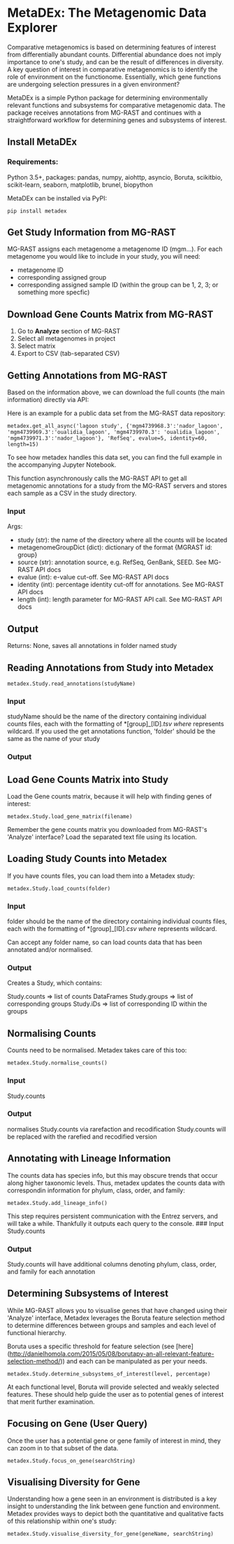 MetaDEx: The Metagenomic Data Explorer
=======


Comparative metagenomics is based on determining features of interest from differentially abundant counts. Differential abundance does not imply importance to one's study, and can be the result of differences in diversity. A key question of interest in comparative metagenomics is to identify the role of environment on the functionome. Essentially, which gene functions are undergoing selection pressures in a given environment?

MetaDEx is a simple Python package for determining environmentally relevant functions and subsystems for comparative metagenomic data. The package receives annotations from MG-RAST and continues with a straightforward workflow for determining genes and subsystems of interest.

Install MetaDEx
----------------
### Requirements:
Python 3.5+, packages: pandas, numpy, aiohttp, asyncio, Boruta, scikitbio, scikit-learn, seaborn, matplotlib, brunel, biopython

MetaDEx can be installed via PyPI:

    pip install metadex



Get Study Information from MG-RAST
----------------------------------

MG-RAST assigns each metagenome a metagenome ID (mgm...). For each
metagenome you would like to include in your study, you will need:
- metagenome ID 
- corresponding assigned group 
- corresponding assigned sample ID (within the group can be 1, 2, 3; or something more specfic)

Download Gene Counts Matrix from MG-RAST
----------------------------------------

1.  Go to **Analyze** section of MG-RAST
2.  Select all metagenomes in project
3.  Select matrix
4.  Export to CSV (tab-separated CSV)

Getting Annotations from MG-RAST
--------------------------------

Based on the information above, we can download the full counts (the
main information) directly via API:

Here is an example for a public data set from the MG-RAST data repository:

    metadex.get_all_async('lagoon study', {'mgm4739968.3':'nador_lagoon', 'mgm4739969.3':'oualidia_lagoon', 'mgm4739970.3': 'oualidia_lagoon', 'mgm4739971.3':'nador_lagoon'}, 'RefSeq', evalue=5, identity=60, length=15) 

To see how metadex handles this data set, you can find the full example in the accompanying Jupyter Notebook.


This function asynchronously calls the MG-RAST API to get all metagenomic annotations for a study from the MG-RAST servers and stores each sample as a CSV in the study directory.

### Input
Args:
- study (str): the name of the directory where all the counts will be located
- metagenomeGroupDict (dict): dictionary of the format {MGRAST id: group}
- source (str): annotation source, e.g. RefSeq, GenBank, SEED. See MG-RAST API docs
- evalue (int): e-value cut-off. See MG-RAST API docs
- identity (int): percentage identity cut-off for annotations. See MG-RAST API docs
- length (int): length parameter for MG-RAST API call. See MG-RAST API docs


Output
------
Returns:
        None, saves all annotations in folder named study


Reading Annotations from Study into Metadex
-------------------------------------------

    metadex.Study.read_annotations(studyName)

### Input

studyName should be the name of the directory containing individual
counts files, each with the formatting of \*\[group\]\_\[ID\]*.tsv
where* represents wildcard. If you used the get annotations function,
'folder' should be the same as the name of your study

### Output

Load Gene Counts Matrix into Study
----------------------------------

Load the Gene counts matrix, because it will help with finding genes of
interest:

    metadex.Study.load_gene_matrix(filename)

Remember the gene counts matrix you downloaded from MG-RAST's 'Analyze'
interface? Load the separated text file using its location.

Loading Study Counts into Metadex
---------------------------------

If you have counts files, you can load them into a Metadex study:

    metadex.Study.load_counts(folder) 

### Input

folder should be the name of the directory containing individual counts
files, each with the formatting of \*\[group\]\_\[ID\]*.csv where*
represents wildcard.

Can accept any folder name, so can load counts data that has been
annotated and/or normalised.

### Output


Creates a Study, which contains:

Study.counts =&gt; list of counts DataFrames Study.groups =&gt; list of
corresponding groups Study.iDs =&gt; list of corresponding ID within the
groups

Normalising Counts
------------------

Counts need to be normalised. Metadex takes care of this too:

    metadex.Study.normalise_counts()

### Input

Study.counts

### Output

normalises Study.counts via rarefaction and recodification Study.counts
will be replaced with the rarefied and recodified version

Annotating with Lineage Information
-----------------------------------

The counts data has species info, but this may obscure trends that occur
along higher taxonomic levels. Thus, metadex updates the counts data
with correspondin information for phylum, class, order, and family:

    metadex.Study.add_lineage_info()

This step requires persistent communication with the Entrez servers, and
will take a while. Thankfully it outputs each query to the console.
\#\#\# Input Study.counts

### Output

Study.counts will have additional columns denoting phylum, class, order,
and family for each annotation

Determining Subsystems of Interest
----------------------------------

While MG-RAST allows you to visualise genes that have changed using
their 'Analyze' interface, Metadex leverages the Boruta feature
selection method to determine differences between groups and samples and
each level of functional hierarchy.

Boruta uses a specific threshold for feature selection (see [here]
(http://danielhomola.com/2015/05/08/borutapy-an-all-relevant-feature-selection-method/)) and each can be manipulated as per your needs.

    metadex.Study.determine_subsystems_of_interest(level, percentage)

At each functional level, Boruta will provide selected and weakly
selected features. These should help guide the user as to potential
genes of interest that merit further examination.

Focusing on Gene (User Query)
-----------------------------

Once the user has a potential gene or gene family of interest in mind,
they can zoom in to that subset of the data.

    metadex.Study.focus_on_gene(searchString) 

Visualising Diversity for Gene
------------------------------

Understanding how a gene seen in an environment is distributed is a key
insight to understanding the link between gene function and environment.
Metadex provides ways to depict both the quantitative and qualitative
facts of this relationship within one's study:

    metadex.Study.visualise_diversity_for_gene(geneName, searchString)
